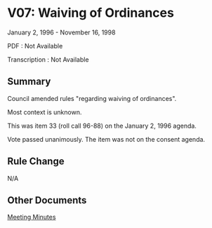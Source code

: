# V07: Waiving of Ordinances

January 2, 1996 - November 16, 1998 

PDF
: Not Available

Transcription
: Not Available

## Summary

Council amended rules "regarding waiving of ordinances". 

Most context is unknown.

This was item 33 (roll call 96-88) on the January 2, 1996 agenda.

Vote passed unanimously. The item was not on the consent agenda. 

## Rule Change

N/A

## Other Documents

[Meeting Minutes](./meeting_minutes.pdf)
